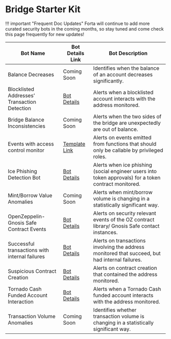 # Bridge Starter Kit

!!! important "Frequent Doc Updates"
    Forta will continue to add more curated security bots in the coming months, so stay tuned and come check this page frequently for new updates!

| Bot Name | Bot Details Link | Bot Description  |
|----------|------------------|------------------|
| Balance Decreases | Coming Soon | Identifies when the balance of an account decreases significantly. |
| Blocklisted Addresses’ Transaction Detection | [Bot Details](starter-kit-bot-details.md#blocklisted-addresses-transaction-detection) | Alerts when a blocklisted account interacts with the address monitored. |
| Bridge Balance Inconsistencies | Coming Soon | Alerts when the two sides of the bridge are unexpectedly are out of balance. |
| Events with access control monitor | [Template Link](https://github.com/arbitraryexecution/forta-agent-templates/tree/main/admin-events) | Alerts on events emitted from functions that should only be callable by privileged roles.|| Function call with access control monitor | [Template Link](https://github.com/arbitraryexecution/forta-agent-templates/tree/main/monitor-function-calls) | Alerts on function calls that should only be callable by privileged roles.|
| Ice Phishing Detection Bot | [Bot Details](starter-kit-bot-details.md#evidence-of-phishing-bot) | Alerts when ice phishing (social engineer users into token approvals) for a token contract monitored. |
| Mint/Borrow Value Anomalies | Coming Soon | Alerts when mint/borrow volume is changing in a statistically significant way. |
| OpenZeppelin-Gnosis Safe Contract Events | [Bot Details](starter-kit-bot-details.md#openzeppelin-gnosis-safe-contract-events) | Alerts on security relevant events of the OZ contract library/ Gnosis Safe contact instances. |
| Successful transactions with internal failures | [Bot Details](starter-kit-bot-details.md#successful-transactions-with-internal-failures) | Alerts on transactions involving the address monitored that succeed, but had internal failures.|
| Suspicious Contract Creation | [Bot Details](starter-kit-bot-details.md#suspicious-contract-creation) | Alerts on contract creation that contained the address monitored. |
| Tornado Cash Funded Account Interaction | [Bot Details](starter-kit-bot-details.md#tornado-cash-funded-account-interaction) | Alerts when a Tornado Cash funded account interacts with the address monitored. |
| Transaction Volume Anomalies | Coming Soon | Identifies whether transaction volume is changing in a statistically significant way. |

